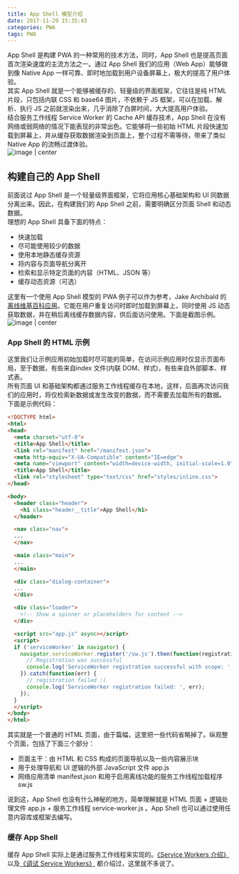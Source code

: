 ```yaml
---
title: App Shell 模型介绍
date: 2017-11-29 15:35:43 
categories: PWA
tags: PWA
---
```

App Shell 是构建 PWA 的一种常用的技术方法，同时，App Shell 也是提高页面首次渲染速度的主流方法之一。通过 App Shell 我们的应用（Web App）能够做到像 Native App 一样可靠、即时地加载到用户设备屏幕上，极大的提高了用户体验。  
其实 App Shell 就是一个能够被缓存的、轻量级的界面框架，它往往是纯 HTML 片段，只包括内联 CSS 和 base64 图片，不依赖于 JS 框架，可以在加载、解析、执行 JS 之前就渲染出来，几乎消除了白屏时间，大大提高用户体验。  
结合服务工作线程 Service Worker 的 Cache API 缓存技术，App Shell 在没有网络或弱网络的情况下能表现的非常出色。它能够将一些初始 HTML 片段快速加载到屏幕上，并从缓存获取数据渲染到页面上，整个过程不需等待，带来了类似 Native App 的流畅过渡体验。  
![image | center](https://gw.alicdn.com/tfs/TB1CG2IdgMPMeJjy1XdXXasrXXa-743-550.png "")

## 构建自己的 App Shell
前面说过 App Shell 是一个轻量级界面框架，它将应用核心基础架构和 UI 同数据分离出来。因此，在构建我们的 App Shell 之前，需要明确区分页面 Shell 和动态数据。  
理想的 App Shell 具备下面的特点：
* 快速加载
* 尽可能使用较少的数据
* 使用本地静态缓存资源
* 将内容与页面导航分离开
* 检索和显示特定页面的内容（HTML、JSON 等）
* 缓存动态资源（可选）


这里有一个使用 App Shell 模型的 PWA 例子可以作为参考，Jake Archibald 的[离线维基百科应用](https://wiki-offline.jakearchibald.com/wiki/Rick_and_Morty)。它能在用户重复访问时即时加载到屏幕上，同时使用 JS 动态获取数据，并在稍后离线缓存数据内容，供后面访问使用。下面是截图示例。  
![image | center](https://gw.alicdn.com/tfs/TB1Q5g7dgMPMeJjy1XdXXasrXXa-1796-1280.jpg "")

### App Shell 的 HTML 示例
这里我们让示例应用初始加载时尽可能的简单，在访问示例应用时仅显示页面布局，至于数据，有些来自index 文件(内联 DOM、样式)，有些来自外部脚本、样式表。  
所有页面 UI 和基础架构都通过服务工作线程缓存在本地，这样，后面再次访问我们的应用时，将仅检索新数据或发生改变的数据，而不需要去加载所有的数据。  
下面是示例代码：
```html
<!DOCTYPE html>
<html>
<head>
  <meta charset="utf-8">
  <title>App Shell</title>
  <link rel="manifest" href="/manifest.json">
  <meta http-equiv="X-UA-Compatible" content="IE=edge">
  <meta name="viewport" content="width=device-width, initial-scale=1.0">
  <title>App Shell</title>
  <link rel="stylesheet" type="text/css" href="styles/inline.css">
</head>

<body>
  <header class="header">
    <h1 class="header__title">App Shell</h1>
  </header>

  <nav class="nav">
  ...
  </nav>

  <main class="main">
  ...
  </main>

  <div class="dialog-container">
  ...
  </div>

  <div class="loader">
    <!-- Show a spinner or placeholders for content -->
  </div>

  <script src="app.js" async></script>
  <script>
  if ('serviceWorker' in navigator) {
    navigator.serviceWorker.register('/sw.js').then(function(registration) {
      // Registration was successful
      console.log('ServiceWorker registration successful with scope: ', registration.scope);
    }).catch(function(err) {
      // registration failed :(
      console.log('ServiceWorker registration failed: ', err);
    });
  }
  </script>
</body>
</html>
```
其实就是一个普通的 HTML 页面，由于篇幅，这里把一些代码省略掉了。纵观整个页面，包括了下面三个部分：
* 页面主干：由 HTML 和 CSS 构成的页面导航以及一些内容展示块
* 用于处理导航和 UI 逻辑的外部 JavaScript 文件 app.js
* 网络应用清单 manifest.json 和用于启用离线功能的服务工作线程加载程序 sw.js


说到这，App Shell 也没有什么神秘的地方，简单理解就是 HTML 页面 + 逻辑处理文件 app.js + 服务工作线程 service-worker.js 。App Shell 也可以通过使用任意内容库或框架去编写。
### 缓存 App Shell
缓存 App Shell 实际上是通过服务工作线程来实现的。[《Service Workers 介绍》]() 以及[《调试 Service Workers》]() 都介绍过，这里就不多说了。
